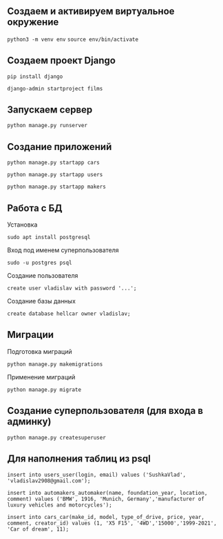 ## Создаем и активируем виртуальное окружение
`python3 -m venv env`
`source env/bin/activate`

## Создаем проект Django
`pip install django`

`django-admin startproject films`

## Запускаем сервер
`python manage.py runserver`

## Создание приложений
`python manage.py startapp cars`

`python manage.py startapp users`

`python manage.py startapp makers`

## Работа с БД

Установка

`sudo apt install postgresql`

Вход под именем суперпользователя

`sudo -u postgres psql`

Создание пользователя

`create user vladislav with password '...';`

Создание базы данных

`create database hellcar owner vladislav;`

## Миграции

Подготовка миграций

`python manage.py makemigrations`

Применение миграций

`python manage.py migrate`

## Создание суперпользователя (для входа в админку)
`python manage.py createsuperuser`

## Для наполнения таблиц из psql

`insert into users_user(login, email) values ('SushkaVlad', 'vladislav2908@gmail.com');`

`insert into automakers_automaker(name, foundation_year, location, comment) values ('BMW', 1916, 'Munich, Germany','manufacturer of luxury vehicles and motorcycles');`

`insert into cars_car(make_id, model, type_of_drive, price, year, comment, creator_id) values (1, 'X5 F15', '4WD','15000','1999-2021', 'Car of dream', 11);`